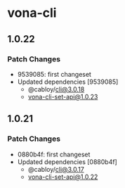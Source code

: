 # vona-cli

## 1.0.22

### Patch Changes

- 9539085: first changeset
- Updated dependencies [9539085]
  - @cabloy/cli@3.0.18
  - vona-cli-set-api@1.0.23

## 1.0.21

### Patch Changes

- 0880b4f: first changeset
- Updated dependencies [0880b4f]
  - @cabloy/cli@3.0.17
  - vona-cli-set-api@1.0.22

